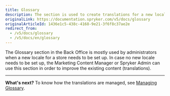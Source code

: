 ```yaml
---
title: Glossary
description: The section is used to create translations for a new locale or update the existing ones in the Back Office.
originalLink: https://documentation.spryker.com/v5/docs/glossary
originalArticleId: 1436e1c5-438c-4168-9e21-3f6f8c37ae2e
redirect_from:
  - /v5/docs/glossary
  - /v5/docs/en/glossary
---
```


The Glossary section in the Back Office is mostly used by administrators when a new locale for a store needs to be set up. In case no new locale needs to be set up, the Marketing Content Manager or Spryker Admin can use this section in order to improve the existing content (translations).


***
**What's next?**
To know how the translations are managed, see [Managing Glossary](/docs/scos/user/user-guides/202005.0/back-office-user-guide/administration/glossary/managing-glossary.html).
